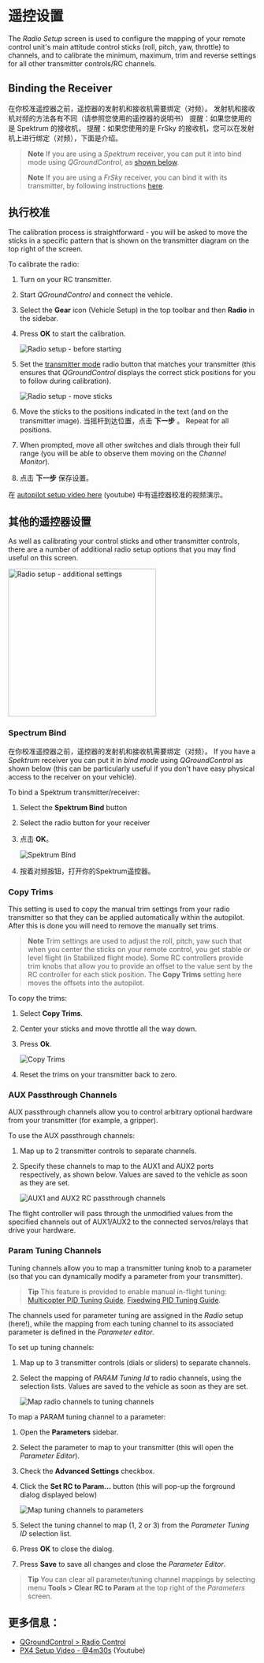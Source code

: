 # 遥控设置

The *Radio Setup* screen is used to configure the mapping of your remote control unit's main attitude control sticks (roll, pitch, yaw, throttle) to channels, and to calibrate the minimum, maximum, trim and reverse settings for all other transmitter controls/RC channels.

## Binding the Receiver

在你校准遥控器之前，遥控器的发射机和接收机需要绑定（对频）。 发射机和接收机对频的方法各有不同（请参照您使用的遥控器的说明书） 提醒：如果您使用的是 Spektrum 的接收机， 提醒：如果您使用的是 FrSky 的接收机，您可以在发射机上进行绑定（对频），下面是介绍。

> **Note** If you are using a *Spektrum* receiver, you can put it into bind mode using *QGroundControl*, as [shown below](#spektrum_bind).
> 
> **Note** If you are using a *FrSky* receiver, you can bind it with its transmitter, by following instructions [here](https://www.youtube.com/watch?v=1IYg5mQdLVI).

## 执行校准

The calibration process is straightforward - you will be asked to move the sticks in a specific pattern that is shown on the transmitter diagram on the top right of the screen.

To calibrate the radio:

1. Turn on your RC transmitter.
2. Start *QGroundControl* and connect the vehicle.
3. Select the **Gear** icon (Vehicle Setup) in the top toolbar and then **Radio** in the sidebar.
4. Press **OK** to start the calibration.
    
    ![Radio setup - before starting](../../images/qgc/setup/radio_start_setup.jpg)

5. Set the [transmitter mode](../getting_started/rc_transmitter_receiver.md#transmitter_modes) radio button that matches your transmitter (this ensures that *QGroundControl* displays the correct stick positions for you to follow during calibration).
    
    ![Radio setup - move sticks](../../images/qgc/setup/radio_sticks_throttle.jpg)

6. Move the sticks to the positions indicated in the text (and on the transmitter image). 当摇杆到达位置，点击 **下一步** 。 Repeat for all positions.

7. When prompted, move all other switches and dials through their full range (you will be able to observe them moving on the *Channel Monitor*).

8. 点击 **下一步** 保存设置。

在 [autopilot setup video here](https://youtu.be/91VGmdSlbo4?t=4m30s) (youtube) 中有遥控器校准的视频演示。

## 其他的遥控器设置

As well as calibrating your control sticks and other transmitter controls, there are a number of additional radio setup options that you may find useful on this screen.

<img src="../../images/qgc/setup/radio_additional_radio_setup.jpg" title="Radio setup - additional settings" width="300px" />

<span id="spektrum_bind"></span>

### Spectrum Bind

在你校准遥控器之前，遥控器的发射机和接收机需要绑定（对频）。 If you have a *Spektrum* receiver you can put it in *bind mode* using *QGroundControl* as shown below (this can be particularly useful if you don't have easy physical access to the receiver on your vehicle).

To bind a Spektrum transmitter/receiver:

1. Select the **Spektrum Bind** button
2. Select the radio button for your receiver
3. 点击 **OK**。
    
    ![Spektrum Bind](../../images/qgc/setup/radio_additional_setup_spectrum_bind_select_channels.jpg)

4. 按着对频按钮，打开你的Spektrum遥控器。

### Copy Trims

This setting is used to copy the manual trim settings from your radio transmitter so that they can be applied automatically within the autopilot. After this is done you will need to remove the manually set trims.

> **Note** Trim settings are used to adjust the roll, pitch, yaw such that when you center the sticks on your remote control, you get stable or level flight (in Stabilized flight mode). Some RC controllers provide trim knobs that allow you to provide an offset to the value sent by the RC controller for each stick position. The **Copy Trims** setting here moves the offsets into the autopilot.

To copy the trims:

1. Select **Copy Trims**.
2. Center your sticks and move throttle all the way down. 
3. Press **Ok**.
    
    ![Copy Trims](../../images/qgc/setup/radio_additional_radio_setup_copy_trims.jpg)

4. Reset the trims on your transmitter back to zero.

### AUX Passthrough Channels

AUX passthrough channels allow you to control arbitrary optional hardware from your transmitter (for example, a gripper).

To use the AUX passthrough channels:

1. Map up to 2 transmitter controls to separate channels. 
2. Specify these channels to map to the AUX1 and AUX2 ports respectively, as shown below. Values are saved to the vehicle as soon as they are set.
    
    ![AUX1 and AUX2 RC passthrough channels](../../images/qgc/setup/radio_additional_setup_aux_passthrough_channels.jpg)

The flight controller will pass through the unmodified values from the specified channels out of AUX1/AUX2 to the connected servos/relays that drive your hardware.

### Param Tuning Channels

Tuning channels allow you to map a transmitter tuning knob to a parameter (so that you can dynamically modify a parameter from your transmitter).

> **Tip** This feature is provided to enable manual in-flight tuning: [Multicopter PID Tuning Guide](../config_mc/pid_tuning_guide_multicopter.md), [Fixedwing PID Tuning Guide](../config_fw/pid_tuning_guide_fixedwing.md).

The channels used for parameter tuning are assigned in the *Radio* setup (here!), while the mapping from each tuning channel to its associated parameter is defined in the *Parameter editor*.

To set up tuning channels:

1. Map up to 3 transmitter controls (dials or sliders) to separate channels.
2. Select the mapping of *PARAM Tuning Id* to radio channels, using the selection lists. Values are saved to the vehicle as soon as they are set.
    
    ![Map radio channels to tuning channels](../../images/qgc/setup/radio_additional_radio_setup_param_tuning.jpg)

To map a PARAM tuning channel to a parameter:

1. Open the **Parameters** sidebar. 
2. Select the parameter to map to your transmitter (this will open the *Parameter Editor*).
3. Check the **Advanced Settings** checkbox.
4. Click the **Set RC to Param...** button (this will pop-up the forground dialog displayed below)
    
    ![Map tuning channels to parameters](../../images/qgc/setup/parameters_radio_channel_mapping.jpg)

5. Select the tuning channel to map (1, 2 or 3) from the *Parameter Tuning ID* selection list.

6. Press **OK** to close the dialog.
7. Press **Save** to save all changes and close the *Parameter Editor*.

> **Tip** You can clear all parameter/tuning channel mappings by selecting menu **Tools > Clear RC to Param** at the top right of the *Parameters* screen.

## 更多信息：

* [QGroundControl > Radio Control](https://docs.qgroundcontrol.com/en/SetupView/Radio.html)
* [PX4 Setup Video - @4m30s](https://youtu.be/91VGmdSlbo4?t=4m30s) (Youtube)